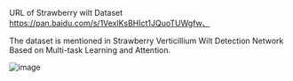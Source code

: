 URL of Strawberry wilt Dataset https://pan.baidu.com/s/1VexlKsBHIct1JQuoTUWgfw、

The dataset is mentioned in Strawberry  Verticillium Wilt Detection Network Based on Multi-task Learning and Attention.


![image](https://github.com/WanlgLuYao/Strawberry_wilt_dataset/edit/master/图片/1.jpg)
